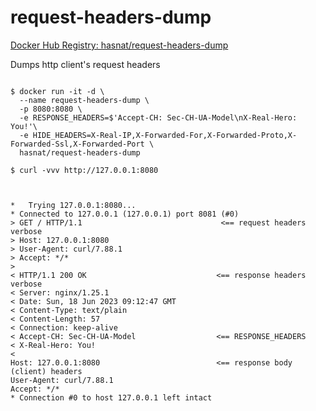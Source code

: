 # request-headers-dump

[Docker Hub Registry: hasnat/request-headers-dump](https://hub.docker.com/r/hasnat/request-headers-dump)

Dumps http client's request headers 

```

$ docker run -it -d \
  --name request-headers-dump \
  -p 8080:8080 \
  -e RESPONSE_HEADERS=$'Accept-CH: Sec-CH-UA-Model\nX-Real-Hero: You!'\
  -e HIDE_HEADERS=X-Real-IP,X-Forwarded-For,X-Forwarded-Proto,X-Forwarded-Ssl,X-Forwarded-Port \
  hasnat/request-headers-dump

$ curl -vvv http://127.0.0.1:8080



*   Trying 127.0.0.1:8080...
* Connected to 127.0.0.1 (127.0.0.1) port 8081 (#0)
> GET / HTTP/1.1                               <== request headers verbose
> Host: 127.0.0.1:8080
> User-Agent: curl/7.88.1
> Accept: */*
> 
< HTTP/1.1 200 OK                             <== response headers verbose
< Server: nginx/1.25.1
< Date: Sun, 18 Jun 2023 09:12:47 GMT
< Content-Type: text/plain
< Content-Length: 57
< Connection: keep-alive
< Accept-CH: Sec-CH-UA-Model                  <== RESPONSE_HEADERS
< X-Real-Hero: You!
< 
Host: 127.0.0.1:8080                          <== response body (client) headers
User-Agent: curl/7.88.1
Accept: */*
* Connection #0 to host 127.0.0.1 left intact


```

